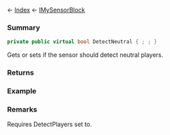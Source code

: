 ← [Index](Api-Index) ← [IMySensorBlock](Sandbox.ModAPI.Ingame.IMySensorBlock)

### Summary

```csharp
private public virtual bool DetectNeutral { ; ; }
```

Gets or sets if the sensor should detect neutral players.

### Returns

### Example

### Remarks

Requires DetectPlayers set to.

